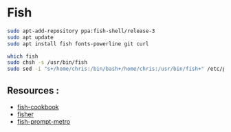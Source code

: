 # Fish

```bash
sudo apt-add-repository ppa:fish-shell/release-3
sudo apt update
sudo apt install fish fonts-powerline git curl
```

```bash
which fish
sudo chsh -s /usr/bin/fish
sudo sed -i "s+/home/chris:/bin/bash+/home/chris:/usr/bin/fish+" /etc/passwd
```

## Resources :

- [fish-cookbook](https://github.com/jorgebucaran/fish-cookbook)
- [fisher](https://github.com/jorgebucaran/fisher)
- [fish-prompt-metro](https://github.com/fishpkg/fish-prompt-metro)
